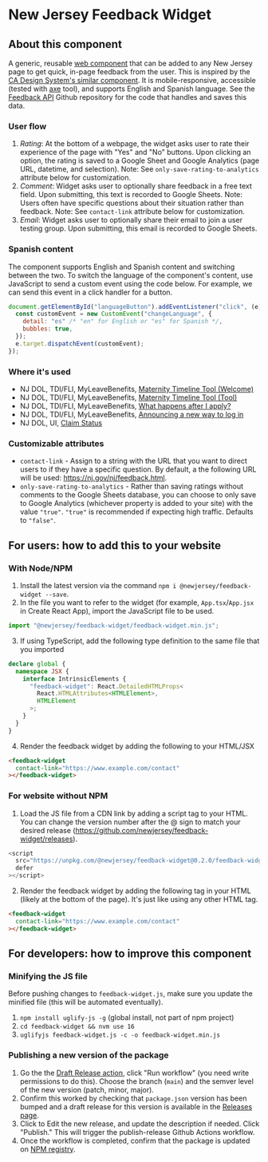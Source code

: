 # New Jersey Feedback Widget

## About this component

A generic, reusable [web component](https://developer.mozilla.org/en-US/docs/Web/Web_Components) that can be added to any New Jersey page to get quick, in-page feedback from the user. This is inspired by the [CA Design System's similar component](https://designsystem.webstandards.ca.gov/components/page-feedback/readme/). It is mobile-responsive, accessible (tested with [axe](https://www.deque.com/axe/) tool), and supports English and Spanish language. See the [Feedback API](https://github.com/newjersey/feedback-api) Github repository for the code that handles and saves this data.

### User flow

1. _Rating_: At the bottom of a webpage, the widget asks user to rate their experience of the page with "Yes" and "No" buttons. Upon clicking an option, the rating is saved to a Google Sheet and Google Analytics (page URL, datetime, and selection). Note: See `only-save-rating-to-analytics` attribute below for customization.
2. _Comment_: Widget asks user to optionally share feedback in a free text field. Upon submitting, this text is recorded to Google Sheets. Note: Users often have specific questions about their situation rather than feedback. Note: See `contact-link` attribute below for customization.
3. _Email_: Widget asks user to optionally share their email to join a user testing group. Upon submitting, this email is recorded to Google Sheets.

### Spanish content

The component supports English and Spanish content and switching between the two. To switch the language of the component's content, use JavaScript to send a custom event using the code below. For example, we can send this event in a click handler for a button.

```javascript
document.getElementById("languageButton").addEventListener("click", (e) => {
  const customEvent = new CustomEvent("changeLanguage", {
    detail: "es" /* "en" for English or "es" for Spanish */,
    bubbles: true,
  });
  e.target.dispatchEvent(customEvent);
});
```

### Where it's used

- NJ DOL, TDI/FLI, MyLeaveBenefits, [Maternity Timeline Tool (Welcome)](https://nj.gov/labor/myleavebenefits/worker/maternity/timeline-welcome.shtml)
- NJ DOL, TDI/FLI, MyLeaveBenefits, [Maternity Timeline Tool (Tool)](https://nj.gov/labor/myleavebenefits/worker/maternity/timeline-tool.shtml)
- NJ DOL, TDI/FLI, MyLeaveBenefits, [What happens after I apply?](https://nj.gov/labor/myleavebenefits/worker/resources/claims-status.shtml)
- NJ DOL, TDI/FLI, MyLeaveBenefits, [Announcing a new way to log in](https://www.nj.gov/labor/myleavebenefits/worker/resources/login-update.shtml)
- NJ DOL, UI, [Claim Status](https://uistatus.dol.state.nj.us/)

### Customizable attributes

- `contact-link` - Assign to a string with the URL that you want to direct users to if they have a specific question. By default, a the following URL will be used: https://nj.gov/nj/feedback.html.
- `only-save-rating-to-analytics` - Rather than saving ratings without comments to the Google Sheets database, you can choose to only save to Google Analytics (whichever property is added to your site) with the value `"true"`. `"true"` is recommended if expecting high traffic. Defaults to `"false"`.

## For users: how to add this to your website

### With Node/NPM

1. Install the latest version via the command `npm i @newjersey/feedback-widget --save`.
2. In the file you want to refer to the widget (for example, `App.tsx`/`App.jsx` in Create React App), import the JavaScript file to be used.

```javascript
import "@newjersey/feedback-widget/feedback-widget.min.js";
```

3. If using TypeScript, add the following type definition to the same file that you imported

```typescript
declare global {
  namespace JSX {
    interface IntrinsicElements {
      "feedback-widget": React.DetailedHTMLProps<
        React.HTMLAttributes<HTMLElement>,
        HTMLElement
      >;
    }
  }
}
```

4. Render the feedback widget by adding the following to your HTML/JSX

```html
<feedback-widget
  contact-link="https://www.example.com/contact"
></feedback-widget>
```

### For website without NPM

1. Load the JS file from a CDN link by adding a script tag to your HTML. You can change the version number after the @ sign to match your desired release (https://github.com/newjersey/feedback-widget/releases).

```javascript
<script
  src="https://unpkg.com/@newjersey/feedback-widget@0.2.0/feedback-widget.min.js"
  defer
></script>
```

2. Render the feedback widget by adding the following tag in your HTML (likely at the bottom of the page). It's just like using any other HTML tag.

```html
<feedback-widget
  contact-link="https://www.example.com/contact"
></feedback-widget>
```

## For developers: how to improve this component

### Minifying the JS file

Before pushing changes to `feedback-widget.js`, make sure you update the minified file (this will be automated eventually).

1. `npm install uglify-js -g` (global install, not part of npm project)
2. `cd feedback-widget && nvm use 16`
3. `uglifyjs feedback-widget.js -c -o feedback-widget.min.js`

### Publishing a new version of the package

1. Go the the [Draft Release action](https://github.com/newjersey/feedback-widget/actions/workflows/draft-release.yml), click "Run workflow" (you need write permissions to do this). Choose the branch (`main`) and the semver level of the new version (patch, minor, major).
2. Confirm this worked by checking that `package.json` version has been bumped and a draft release for this version is available in the [Releases page](https://github.com/newjersey/feedback-widget/releases).
3. Click to Edit the new release, and update the description if needed. Click "Publish." This will trigger the publish-release Github Actions workflow.
4. Once the workflow is completed, confirm that the package is updated on [NPM registry](https://www.npmjs.com/package/@newjersey/feedback-widget).
